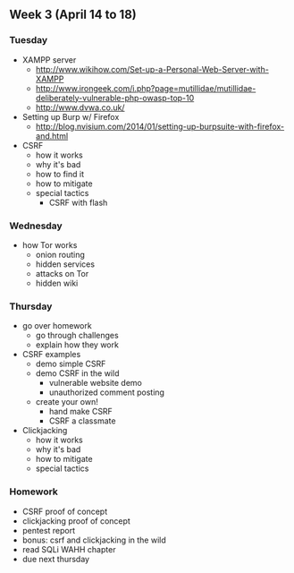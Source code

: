 ## Week 3 (April 14 to 18)
### Tuesday
- XAMPP server
	- http://www.wikihow.com/Set-up-a-Personal-Web-Server-with-XAMPP
	- http://www.irongeek.com/i.php?page=mutillidae/mutillidae-deliberately-vulnerable-php-owasp-top-10
	- http://www.dvwa.co.uk/
- Setting up Burp w/ Firefox
	- http://blog.nvisium.com/2014/01/setting-up-burpsuite-with-firefox-and.html
- CSRF
	- how it works
	- why it's bad
	- how to find it
	- how to mitigate
	- special tactics
		- CSRF with flash

### Wednesday
- how Tor works
	- onion routing
	- hidden services
	- attacks on Tor
	- hidden wiki

### Thursday
- go over homework
	- go through challenges
	- explain how they work
- CSRF examples
	- demo simple CSRF
	- demo CSRF in the wild
		- vulnerable website demo
		- unauthorized comment posting
	- create your own!
		- hand make CSRF
		- CSRF a classmate
- Clickjacking
	- how it works
	- why it's bad
	- how to mitigate
	- special tactics

### Homework
- CSRF proof of concept
- clickjacking proof of concept
- pentest report
- bonus: csrf and clickjacking in the wild
- read SQLi WAHH chapter
- due next thursday